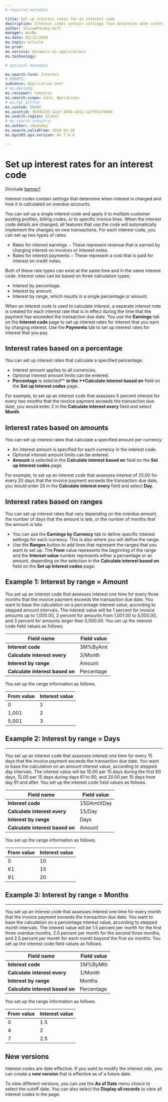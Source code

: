 ```yaml
---
# required metadata

title: Set up interest rates for an interest code
description: Interest codes contain settings that determine when interest is charged and how it is calculated on overdue accounts.
author: ShivamPandey-msft
manager: AnnBe
ms.date: 01/12/2018
ms.topic: article
ms.prod: 
ms.service: dynamics-ax-applications
ms.technology: 

# optional metadata

ms.search.form: Interest
# ROBOTS: 
audience: Application User
# ms.devlang: 
ms.reviewer: twheeloc
ms.search.scope: Core, Operations
# ms.tgt_pltfrm: 
ms.custom: 59402
ms.assetid: 3b945333-1eaf-4658-ab5a-1a7791a7eb40
ms.search.region: Global
# ms.search.industry: 
ms.author: shpandey
ms.search.validFrom: 2016-02-28
ms.dyn365.ops.version: AX 7.0.0

---
```


# Set up interest rates for an interest code

[!include [banner](../includes/banner.md)]

Interest codes contain settings that determine when interest is charged and how it is calculated on overdue accounts.

You can set up a single interest code and apply it to multiple customer posting profiles, billing codes, or to specific invoice lines. When the interest code details are changed, all features that use the code will automatically implement the changes on new transactions. For each interest code, you can set up two types of rates:
-   Rates for interest earnings − These represent revenue that is earned by charging interest on invoices or interest notes.
-   Rates for interest payments − These represent a cost that is paid for interest on credit notes.

Both of these rate types can exist at the same time and in the same interest code. Interest rates can be based on three calculation types:
-   Interest by percentage.
-   Interest by amount.
-   Interest by range, which results in a single percentage or amount.

When an interest code is used to calculate interest, a separate interest note is created for each interest rate that is in effect during the time that the payment has exceeded the transaction due date. You use the **Earnings** tab on the **Interest code** page to set up interest rates for interest that you earn by charging interest. Use the **Payments** tab to set up interest rates for interest that you pay.

## Interest rates based on a percentage
You can set up interest rates that calculate a specified percentage.

- Interest amount applies to all currencies.
- Optional interest amount limits can be entered.
- <strong>Percentage</strong> is selected** <strong>in the **Calculate interest based on</strong> field on the <strong>Set up Interest codes</strong> page.

For example, to set up an interest code that assesses 5 percent interest for every two months that the invoice payment exceeds the transaction due date, you would enter 2 in the **Calculate interest every** field and select **Month**.

## Interest rates based on amounts
You can set up interest rates that calculate a specified amount per currency.
- An interest amount is specified for each currency in the interest code.
- Optional interest amount limits can be entered.
- **Amount** is selected in the **Calculate interest based on** field on the **Set up Interest codes** page.

For example, to set up an interest code that assesses interest of 25.00 for every 20 days that the invoice payment exceeds the transaction due date, you would enter 20 in the **Calculate interest every** field and select **Day**.

## Interest rates based on ranges
You can set up interest rates that vary depending on the overdue amount, the number of days that the amount is late, or the number of months that the amount is late.
-   You can use the **Earnings by Currency** tab to define specific interest settings for each currency. This is also where you will define the range.
-   Use the **Ranges** button to add lines that represent the ranges that you want to set up. The **From** value represents the beginning of the range and the **Interest value** number represents either a percentage or an amount, depending on the selection in the **Calculate interest based on** field on the **Set up Interest codes** page.

## Example 1: Interest by range = Amount
You set up an interest code that assesses interest one time for every three months that the invoice payment exceeds the transaction due date. You want to base the calculation on a percentage interest value, according to stepped amount intervals. The interest value will be 1 percent for invoice amounts up to 1,000.00, 2 percent for amounts from 1,001.00 to 5,000.00, and 3 percent for amounts larger than 5,000.00. You set up the interest code field values as follows.

| **Field name**                  | **Field value** |
|---------------------------------|-----------------|
| **Interest code**               | 3M%ByAmt        |
| **Calculate interest every**    | 3/Month         |
| **Interest by range**           | Amount          |
| **Calculate interest based on** | Percentage      |

You set up the range information as follows.

| **From value** | **Interest value** |
|----------------|--------------------|
| 0              | 1                  |
| 1,001          | 2                  |
| 5,001          | 3                  |


## Example 2: Interest by range = Days
--------------------------------------------------

You set up an interest code that assesses interest one time for every 15 days that the invoice payment exceeds the transaction due date. You want to base the calculation on an amount interest value, according to stepped day intervals. The interest value will be 10.00 per 15 days during the first 60 days, 15.00 per 15 days during days 61 to 90, and 20.00 per 15 days from day 91 and after. You set up the interest code field values as follows.

| **Field name**                  | **Field value** |
|---------------------------------|-----------------|
| **Interest code**               | 15DAmtXDay      |
| **Calculate interest every**    | 15/Day          |
| **Interest by range**           | Days            |
| **Calculate interest based on** | Amount          |

You set up the range information as follows.

| **From value** | **Interest value** |
|----------------|--------------------|
| 0              | 10                 |
| 61             | 15                 |
| 91             | 20                 |


## Example 3: Interest by range = Months
----------------------------------------------------

You set up an interest code that assesses interest one time for every month that the invoice payment exceeds the transaction due date. You want to base the calculation on a percentage interest value, according to stepped month intervals. The interest value will be 1.5 percent per month for the first three overdue months, 2.0 percent per month for the second three months, and 2.5 percent per month for each month beyond the first six months. You set up the interest code field values as follows.

| **Field name**                  | **Field value** |
|---------------------------------|-----------------|
| **Interest code**               | 1M%ByMth        |
| **Calculate interest every**    | 1/Month         |
| **Interest by range**           | Months          |
| **Calculate interest based on** | Percentage      |

You set up the range information as follows.

| **From value** | **Interest value** |
|----------------|--------------------|
| 0              | 1.5                |
| 4              | 2                  |
| 7              | 2.5                |

## New versions
Interest codes are date effective. If you want to modify the interest rate, you can create a **new version** that is effective as of a future date.

To view different versions, you can use the **As of Date** menu choice to select the cutoff date. You can also select the **Display all records** to view all interest codes in the page.



